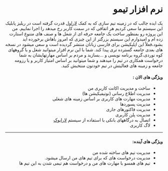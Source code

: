 <div align="right" dir="rtl" >

# نرم افزار تیمو
یک ایده جالب که در زمینه تیم سازی که به کمک  [لاراول](http://laravel.com "لاراول") قدرت گرفته است
در ریلیز پابلیک این سیستم ما سعی کردیم هر اتفاقی که در سمت کاربر رخ میدهد را اجرا نماییم.
من این پروژه رو بمنظور ساخت یک جامعه حرفه ای از شغل ها و صنف های متنوع استارت زده ام و امیدوارم این سیستم بزرگتر از این چیزی که امروز باهاش برخورده اید بشود،فعلاُ این اپلیکیشن برای فارسی زبانان منتشر گردیده است و سعی میشود در نسخه های بعدی جامعه گسترده تری پیدا کند.
شما با این نرم افزار میتوانید شغل و یا گروههای کوه نوردی،گروه  برنامه نویسی و ...بسازید و مردم بر اساس مهارتهایشان به شما درخواست همکاری در تیم را میدهند و شما میتوانید بر اساس امتیاز کاربر و یا رزومه جامعه و زمینه های فعالیتش در تیم خودتون منتخبش کنید.
#### ویژگی های الان :
- ساخت و مدیریت اکانت کاربری من
- مدیریت اطلاع رسانی (نوتیفیکیشن ها)
- مدیریت مهارت های کاربری بر اساس زمینه های شغلی
-  مدیریت پسوردها
- مدیریت فاکتورهای جاری
- مدیریت پلن کاربری 
- اتصال به درگاههای بانکی با استفاده از سیستم [لارابوک](https://github.com/larabook/gateway "لارابوک")
- لاگ کاربری
------------
#### ویژگی های آینده:
- مدیریت تیم های ساخته شده من
- مدیریت درخواست های که برای تیم های من ارسال میشود.
- تیم های همسو با مهارت های من و درخواست هم تیمی شدن به این تیم ها 

</div>
